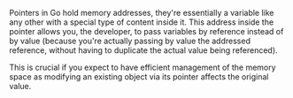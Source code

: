 Pointers in Go hold memory addresses, they're essentially a variable like any other with a special type of content inside it. This address inside the pointer allows you, the developer, to pass variables by reference instead of by value (because you're actually passing by value the addressed reference, without having to duplicate the actual value being referenced). 

This is crucial if you expect to have efficient management of the memory space as modifying an existing object via its pointer affects the original value. 